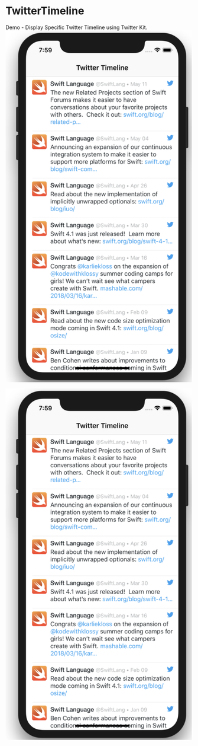 # TwitterTimeline
Demo -  Display Specific Twitter Timeline using Twitter Kit.
![alt text](https://raw.githubusercontent.com/raj-engineer/TwitterTimeline/master/Screenshot/Screen%20Shot%202018-06-08%20at%207.59.25%20PM.png)   

![alt text](https://raw.githubusercontent.com/raj-engineer/TwitterTimeline/master/Screenshot/Screen%20Shot%202018-06-08%20at%207.59.25%20PM.png)  
